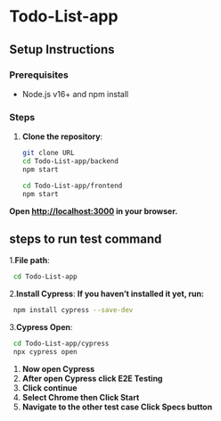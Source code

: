 # Todo-List-app

## Setup Instructions

### Prerequisites
- Node.js v16+ and npm install

### Steps
1. **Clone the repository**:
   ```bash
   git clone URL
   cd Todo-List-app/backend
   npm start
   ```

   ```bash
   cd Todo-List-app/frontend
   npm start
   ```

**Open [http://localhost:3000](http://localhost:3000/login) in your browser.**

## steps to run test command


1.**File path**:
  ```bash
   cd Todo-List-app
  ```
   
2.**Install Cypress**:
**If you haven’t installed it yet, run:**
  ```bash
   npm install cypress --save-dev
  ```
3.**Cypress Open**:
  ```bash
   cd Todo-List-app/cypress
   npx cypress open
  ```
1. **Now open Cypress**
2. **After open Cypress click E2E Testing**
3. **Click continue**
4. **Select Chrome then Click Start**
5. **Navigate to the other test case Click Specs button**
